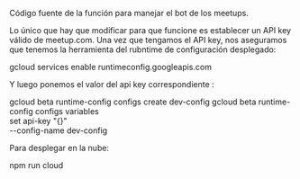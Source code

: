 Código fuente de la función para manejar el bot de los meetups.


Lo único que hay que modificar para que funcione es establecer un API key válido de meetup.com. Una vez que tengamos el API key, nos aseguramos que tenemos la herramienta del rubntime de configuración desplegado:


gcloud services enable runtimeconfig.googleapis.com


Y luego ponemos el valor del api key correspondiente :

gcloud beta runtime-config configs create dev-config
gcloud beta runtime-config configs variables \
    set api-key "{}" \
    --config-name dev-config

Para desplegar en la nube:

npm run cloud